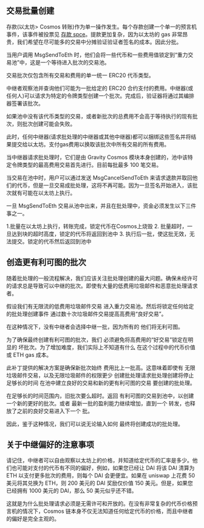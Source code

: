 ## 交易批量创建

存款(以太坊> Cosmos 转账)作为单一操作发生。每个存款创建一个单一的预言机事件，该事件被投票见 [存款 spce](deposit-spec.md)。提款更加复杂，因为以太坊的 gas 非常昂贵，我们希望在尽可能多的交易中分摊验证验证者签名的成本。因此分批。

当用户调用 MsgSendToEth 时，他们会将一些代币和一些费用值锁定到“重力交易池”中，这是一个等待进入批次的交易池。

交易批次仅包含所有交易和费用的单一统一 ERC20 代币类型。

中继者观察池并查询他们可能为一批给定的 ERC20 合约支付的费用。中继器(或任何人)可以请求为特定的令牌类型创建一个批次。完成后，验证器将通过其编排器签署该批次。

如果池中没有该代币类型的交易，或者新批次的总费用不会高于等待执行的现有批次，则批次创建可能会失败。

此时，任何中继器(请求批处理的中继器或其他中继器)都可以捆绑这些签名并将结果提交给以太坊。支付gas费用以换取该批次中所有交易的所有费用。

当中继器请求批处理时，它们是由 Gravity Cosmos 模块本身创建的，池中该特定令牌类型的最高费用交易首先进行。目前每批最多 100 笔交易。

当交易在池中时，用户可以通过发送 MsgCancelSendToEth 来请求退款并取回他们的代币，但是一旦交易成批处理，这将不再可能。因为一旦签名开始进入，该批次就有可能在以太坊上执行。

一旦 MsgSendToEth 交易从池中出来，并且在批处理中，资金必须发生以下三件事之一。

1.批量在以太坊上执行，转账完成，锁定代币在Cosmos上烧毁
2. 批量超时，一旦达到块的超时高度，锁定的代币将返回到池中
3. 执行后一批，使这批无效，无法提交。锁定的代币然后返回到池中

## 创造更有利可图的批次

随着批处理的一般流程解决，我们应该关注批处理创建的最大问题。确保未经许可的请求总是导致可以中继的批次。即使有大量的低费用垃圾邮件和恶意批处理请求者。

假设我们有无限流的低费用垃圾邮件交易
进入重力交易池。然后将锁定任何给定的批处理创建事件
通过数十次垃圾邮件交易提高高费用“良好交易”。

在这种情况下，没有中继者会选择中继一批，因为所有的
他们将无利可图。

为了确保最终创建有利可图的批次，我们
必须避免将高费用的“好交易”锁定在明显的
坏批次。为了增加难度，我们实际上不知道有什么
在这个过程中的代币价值或 ETH gas 成本。

此补丁提供的解决方案是确保新批次始终
费用比上一批高。这意味着即使有
无限垃圾邮件交易，以及无限垃圾邮件的权限更少
创建批处理请求批处理创建将停止足够长的时间
在池中建立良好的交易和新的更有利可图的交易
要创建的批处理。

在足够长的时间范围内，旧批次要么超时。返回
有利可图的交易到池中，以创建一个新的更好的批次。或者
最新一批的盈利能力继续增加，直到一个
转发，也释放了之前的良好交易进入下一个
批。

因此，鉴于这种情况，我们可以说无论输入如何
最终将创建成功的批处理。

## 关于中继偏好的注意事项

请记住，中继者可以自由观察以太坊上的价格，并知道给定代币的汇率是多少。他们也可能对支付的代币有不同的偏好，例如，如果您已经让 DAI 将该 DAI 清算为 ETH 以支付更多批次的费用，则每个 DAI 会更便宜。如果在 uniswap 上花费 50 美元将其兑换为 ETH，则 200 美元的 DAI 奖励仅价值 150 美元。但是，如果您已经拥有 1000 美元的 DAI，那么 50 美元似乎还不错。

这就是为什么批处理请求必须是无需许可和开放的。在没有非常复杂的代币价格预言机的情况下，Cosmos 链本身不仅无法知道任何给定代币的价格，而且中继者的偏好是完全主观的。